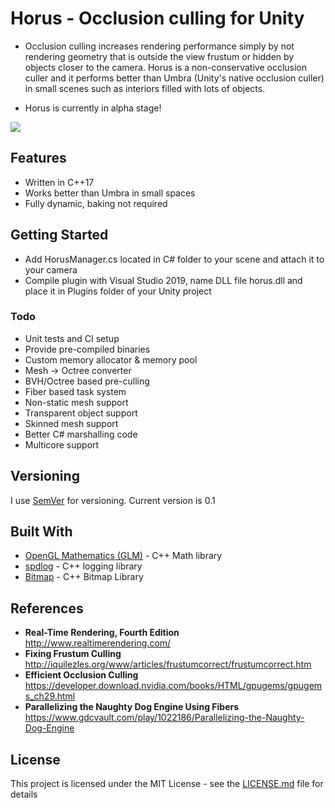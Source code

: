 # Horus - Occlusion culling for Unity

* Occlusion culling increases rendering performance simply by not rendering geometry that is outside the view frustum or hidden by objects closer to the camera. Horus is a non-conservative occlusion culler and it performs better than Umbra (Unity's native occlusion culler) in small scenes such as interiors filled with lots of objects.

* Horus is currently in alpha stage!

![](https://github.com/FerzanK/Horus-Unity-Occlusion-Culling/blob/master/Documentation/VisibilityAnimation.gif)

## Features
* Written in C++17
* Works better than Umbra in small spaces
* Fully dynamic, baking not required

## Getting Started

* Add HorusManager.cs located in C# folder to your scene and attach it to your camera
* Compile plugin with Visual Studio 2019, name DLL file horus.dll and place it in Plugins folder of your Unity project


### Todo

* Unit tests and CI setup
* Provide pre-compiled binaries
* Custom memory allocator & memory pool
* Mesh -> Octree converter
* BVH/Octree based pre-culling
* Fiber based task system
* Non-static mesh support
* Transparent object support
* Skinned mesh support
* Better C# marshalling code
* Multicore support

## Versioning

I use [SemVer](http://semver.org/) for versioning. Current version is 0.1

## Built With

* [OpenGL Mathematics (GLM)](https://github.com/g-truc/glm) - C++ Math library
* [spdlog](https://github.com/gabime/spdlog) - C++ logging library
* [Bitmap](https://github.com/ArashPartow/bitmap) - C++ Bitmap Library

## References

* **Real-Time Rendering, Fourth Edition** http://www.realtimerendering.com/
* **Fixing Frustum Culling**  http://iquilezles.org/www/articles/frustumcorrect/frustumcorrect.htm
* **Efficient Occlusion Culling** https://developer.download.nvidia.com/books/HTML/gpugems/gpugems_ch29.html
* **Parallelizing the Naughty Dog Engine Using Fibers**  https://www.gdcvault.com/play/1022186/Parallelizing-the-Naughty-Dog-Engine

## License

This project is licensed under the MIT License - see the [LICENSE.md](LICENSE.md) file for details
